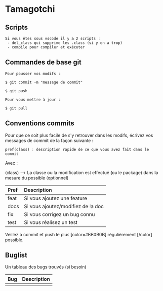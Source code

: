 # Tamagotchi

## Scripts

```
Si vous êtes sous vscode il y a 2 scripts :
 - del_class qui supprime les .class (si y en a trop)
 - compile pour compiler et exécuter
```


## Commandes de base git 

```
Pour pousser vos modifs : 

$ git commit -m "message de commit"

$ git push

Pour vous mettre à jour :

$ git pull
```

## Conventions commits


Pour que ce soit plus facile de s'y retrouver dans les modifs, écrivez vos messages de commit de la façon suivante :
```
pref(class) : description rapide de ce que vous avez fait dans le commit

```
Avec : 


(class) --> La classe ou la modification est effectué (ou le package) dans la mesure du possible (optionnel) 


| Pref  | Description | 
| :--------------- | :--------------- |
| feat  | Si vous ajoutez une feature  | 
| docs  | Si vous ajoutez/modifiez de la doc  | 
| fix  | Si vous corrigez un bug connu |
| test  | Si vous réalisez un test|

Veillez à commit et push le plus [color=#BB0B0B] régulièrement [/color] possible.


## Buglist

Un tableau des bugs trouvés (si besoin)

| Bug  | Description | 
| :--------------- | :--------------- |
|   |  | 

